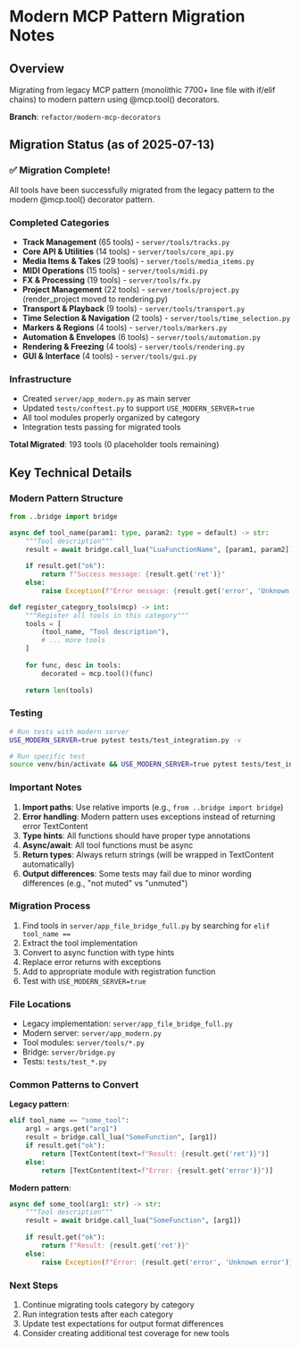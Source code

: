 # Modern MCP Pattern Migration Notes

## Overview
Migrating from legacy MCP pattern (monolithic 7700+ line file with if/elif chains) to modern pattern using @mcp.tool() decorators.

**Branch**: `refactor/modern-mcp-decorators`

## Migration Status (as of 2025-07-13)

### ✅ Migration Complete! 
All tools have been successfully migrated from the legacy pattern to the modern @mcp.tool() decorator pattern.

### Completed Categories
- **Track Management** (65 tools) - `server/tools/tracks.py`
- **Core API & Utilities** (14 tools) - `server/tools/core_api.py`
- **Media Items & Takes** (29 tools) - `server/tools/media_items.py`
- **MIDI Operations** (15 tools) - `server/tools/midi.py`
- **FX & Processing** (19 tools) - `server/tools/fx.py`
- **Project Management** (22 tools) - `server/tools/project.py` (render_project moved to rendering.py)
- **Transport & Playback** (9 tools) - `server/tools/transport.py`
- **Time Selection & Navigation** (2 tools) - `server/tools/time_selection.py`
- **Markers & Regions** (4 tools) - `server/tools/markers.py`
- **Automation & Envelopes** (6 tools) - `server/tools/automation.py`
- **Rendering & Freezing** (4 tools) - `server/tools/rendering.py`
- **GUI & Interface** (4 tools) - `server/tools/gui.py`

### Infrastructure
- Created `server/app_modern.py` as main server
- Updated `tests/conftest.py` to support `USE_MODERN_SERVER=true`
- All tool modules properly organized by category
- Integration tests passing for migrated tools

**Total Migrated**: 193 tools (0 placeholder tools remaining)

## Key Technical Details

### Modern Pattern Structure
```python
from ..bridge import bridge

async def tool_name(param1: type, param2: type = default) -> str:
    """Tool description"""
    result = await bridge.call_lua("LuaFunctionName", [param1, param2])
    
    if result.get("ok"):
        return f"Success message: {result.get('ret')}"
    else:
        raise Exception(f"Error message: {result.get('error', 'Unknown error')}")

def register_category_tools(mcp) -> int:
    """Register all tools in this category"""
    tools = [
        (tool_name, "Tool description"),
        # ... more tools
    ]
    
    for func, desc in tools:
        decorated = mcp.tool()(func)
    
    return len(tools)
```

### Testing
```bash
# Run tests with modern server
USE_MODERN_SERVER=true pytest tests/test_integration.py -v

# Run specific test
source venv/bin/activate && USE_MODERN_SERVER=true pytest tests/test_integration.py::test_insert_track -v
```

### Important Notes
1. **Import paths**: Use relative imports (e.g., `from ..bridge import bridge`)
2. **Error handling**: Modern pattern uses exceptions instead of returning error TextContent
3. **Type hints**: All functions should have proper type annotations
4. **Async/await**: All tool functions must be async
5. **Return types**: Always return strings (will be wrapped in TextContent automatically)
6. **Output differences**: Some tests may fail due to minor wording differences (e.g., "not muted" vs "unmuted")

### Migration Process
1. Find tools in `server/app_file_bridge_full.py` by searching for `elif tool_name ==`
2. Extract the tool implementation
3. Convert to async function with type hints
4. Replace error returns with exceptions
5. Add to appropriate module with registration function
6. Test with `USE_MODERN_SERVER=true`

### File Locations
- Legacy implementation: `server/app_file_bridge_full.py`
- Modern server: `server/app_modern.py`
- Tool modules: `server/tools/*.py`
- Bridge: `server/bridge.py`
- Tests: `tests/test_*.py`

### Common Patterns to Convert

**Legacy pattern**:
```python
elif tool_name == "some_tool":
    arg1 = args.get("arg1")
    result = bridge.call_lua("SomeFunction", [arg1])
    if result.get("ok"):
        return [TextContent(text=f"Result: {result.get('ret')}")]
    else:
        return [TextContent(text=f"Error: {result.get('error')}")]
```

**Modern pattern**:
```python
async def some_tool(arg1: str) -> str:
    """Tool description"""
    result = await bridge.call_lua("SomeFunction", [arg1])
    
    if result.get("ok"):
        return f"Result: {result.get('ret')}"
    else:
        raise Exception(f"Error: {result.get('error', 'Unknown error')}")
```

### Next Steps
1. Continue migrating tools category by category
2. Run integration tests after each category
3. Update test expectations for output format differences
4. Consider creating additional test coverage for new tools
